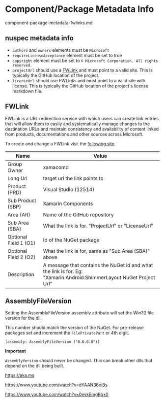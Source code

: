 # Component/Package Metadata Info

component-package-metadata-fwlinks.md

## nuspec metadata info
 
 - `authors` and `owners` elements must be `Microsoft`
 - `requireLicenseAcceptance` element must be set to true
 - `copyright` element must be set to `© Microsoft Corporation. All rights reserved.`
 - `projectUrl` should use a [FWLink](#fwlink) and must point to a valid site.  This is typically the GitHub location of the project.
 - `licenseUrl`  should use FWLinks and must point to a valid site with license.  This is typically the GitHub location of the project's license markdown file.

 
 
## FWLink

FWLink is a URL redirection service with which users can create link entries that will allow them to easily and systematically manage changes to the destination URLs and maintain consistency and availability of content linked from products, documentations and other sources across Microsoft.  

To create and change a FWLink visit the [following site][1].

| Name                  | Value                                                |
|-----------------------|------------------------------------------------------|
| Group Owner           | xamacomd                                             |
| Long Url              | target url the link points to                        |
| Product (PRD)         | Visual Studio (12514)                                |
| Sub Product (SBP)     | Xamarin Components                                   |
| Area (AR)             | Name of the GitHub repository                        |
| Sub Area (SBA)        | What the link is for.  "ProjectUrl" or "LicenseUrl"  |
| Optional Field 1 (O1) | Id of the NuGet package                              |
| Optional Field 2 (O2) | What the link is for, same as "Sub Area (SBA)" above |
| Description           | A message that contains the NuGet id and what the link is for.  Eg: "Xamarin.Android.ShimmerLayout NuGet Project Url" | 
 
## AssemblyFileVersion

Setting the AssemblyFileVersion assembly attribute will set the Win32 file version for the dll.

This number should match the version of the NuGet.  For pre-release packages set and increment the `FilePrivatePart` or 4th digit. 

`[assembly: AssemblyFileVersion ("0.6.0.0")]`

**Important**

`AssemblyVersion` should never be changed.  This can break other dlls that depend on the dll being built.






[1]: https://urlmanager.cloudapp.net/app/html/index.html#/go.microsoft.com.fwlink


https://aka.ms






https://www.youtube.com/watch?v=dYAAN36oiBs

https://www.youtube.com/watch?v=0evkEmgBgx0
